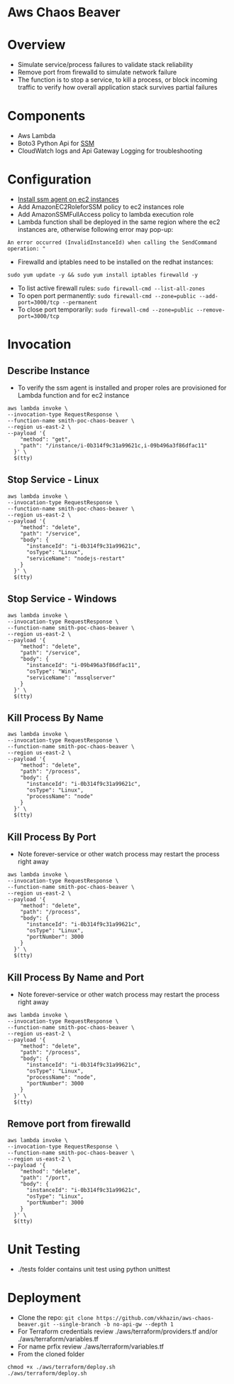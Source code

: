 # Aws Chaos Beaver #

# Overview #
* Simulate service/process failures to validate stack reliability
* Remove port from firewalld to simulate network failure
* The function is to stop a service, to kill a process, or block incoming traffic to verify how overall application stack survives partial failures

# Components #
* Aws Lambda
* Boto3 Python Api for [SSM](http://boto3.readthedocs.io/en/latest/reference/services/ssm.html)
* CloudWatch logs and Api Gateway Logging for troubleshooting

# Configuration #
* [Install ssm agent on ec2 instances](https://gist.github.com/vkhazin/100c717b9780fc8f7eaf444d4d6b339f)
* Add AmazonEC2RoleforSSM policy to ec2 instances role
* Add AmazonSSMFullAccess policy to lambda execution role
* Lambda function shall be deployed in the same region where the ec2 instances are, otherwise following error may pop-up:
```
An error occurred (InvalidInstanceId) when calling the SendCommand operation: "
```
* Firewalld and iptables need to be installed on the redhat instances:
```
sudo yum update -y && sudo yum install iptables firewalld -y
```
* To list active firewall rules: ```sudo firewall-cmd --list-all-zones```
* To open port permanently: ```sudo firewall-cmd --zone=public --add-port=3000/tcp --permanent```
* To close port temporarily: ```sudo firewall-cmd --zone=public --remove-port=3000/tcp```

# Invocation #

## Describe Instance ##
* To verify the ssm agent is installed and proper roles are provisioned for Lambda function and for ec2 instance
```
aws lambda invoke \
--invocation-type RequestResponse \
--function-name smith-poc-chaos-beaver \
--region us-east-2 \
--payload '{
    "method": "get",
    "path": "/instance/i-0b314f9c31a99621c,i-09b496a3f86dfac11"
  }' \
  $(tty)
```

## Stop Service - Linux ##
```
aws lambda invoke \
--invocation-type RequestResponse \
--function-name smith-poc-chaos-beaver \
--region us-east-2 \
--payload '{
    "method": "delete",
    "path": "/service",
    "body": {
      "instanceId": "i-0b314f9c31a99621c",
      "osType": "Linux",
      "serviceName": "nodejs-restart"
    }
  }' \
  $(tty)
```
## Stop Service - Windows ##
```
aws lambda invoke \
--invocation-type RequestResponse \
--function-name smith-poc-chaos-beaver \
--region us-east-2 \
--payload '{
    "method": "delete",
    "path": "/service",
    "body": {
      "instanceId": "i-09b496a3f86dfac11",
      "osType": "Win",
      "serviceName": "mssqlserver"
    }
  }' \
  $(tty)
```

## Kill Process By Name ##
```
aws lambda invoke \
--invocation-type RequestResponse \
--function-name smith-poc-chaos-beaver \
--region us-east-2 \
--payload '{
    "method": "delete",
    "path": "/process",
    "body": {
      "instanceId": "i-0b314f9c31a99621c",
      "osType": "Linux",
      "processName": "node"
    }
  }' \
  $(tty)
```

## Kill Process By Port ##
* Note forever-service or other watch process may restart the process right away
```
aws lambda invoke \
--invocation-type RequestResponse \
--function-name smith-poc-chaos-beaver \
--region us-east-2 \
--payload '{
    "method": "delete",
    "path": "/process",
    "body": {
      "instanceId": "i-0b314f9c31a99621c",
      "osType": "Linux",
      "portNumber": 3000
    }
  }' \
  $(tty)
```


## Kill Process By Name and Port ##
* Note forever-service or other watch process may restart the process right away
```
aws lambda invoke \
--invocation-type RequestResponse \
--function-name smith-poc-chaos-beaver \
--region us-east-2 \
--payload '{
    "method": "delete",
    "path": "/process",
    "body": {
      "instanceId": "i-0b314f9c31a99621c",
      "osType": "Linux",
      "processName": "node",
      "portNumber": 3000
    }
  }' \
  $(tty)
```

## Remove port from firewalld ##
```
aws lambda invoke \
--invocation-type RequestResponse \
--function-name smith-poc-chaos-beaver \
--region us-east-2 \
--payload '{
    "method": "delete",
    "path": "/port",
    "body": {
      "instanceId": "i-0b314f9c31a99621c",
      "osType": "Linux",
      "portNumber": 3000
    }
  }' \
  $(tty)
```

# Unit Testing #

* ./tests folder contains unit test using python unittest

# Deployment #

* Clone the repo: ```git clone https://github.com/vkhazin/aws-chaos-beaver.git --single-branch -b no-api-gw --depth 1```
* For Terraform credentials review ./aws/terraform/providers.tf and/or ./aws/terraform/variables.tf
* For name prfix review ./aws/terraform/variables.tf
* From the cloned folder  
```
chmod +x ./aws/terraform/deploy.sh
./aws/terraform/deploy.sh
```
